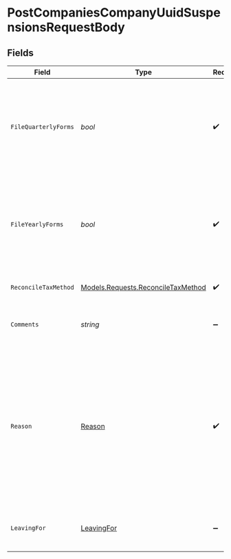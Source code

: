 # PostCompaniesCompanyUuidSuspensionsRequestBody


## Fields

| Field                                                                                                                                                                                                                                                                                               | Type                                                                                                                                                                                                                                                                                                | Required                                                                                                                                                                                                                                                                                            | Description                                                                                                                                                                                                                                                                                         |
| --------------------------------------------------------------------------------------------------------------------------------------------------------------------------------------------------------------------------------------------------------------------------------------------------- | --------------------------------------------------------------------------------------------------------------------------------------------------------------------------------------------------------------------------------------------------------------------------------------------------- | --------------------------------------------------------------------------------------------------------------------------------------------------------------------------------------------------------------------------------------------------------------------------------------------------- | --------------------------------------------------------------------------------------------------------------------------------------------------------------------------------------------------------------------------------------------------------------------------------------------------- |
| `FileQuarterlyForms`                                                                                                                                                                                                                                                                                | *bool*                                                                                                                                                                                                                                                                                              | :heavy_check_mark:                                                                                                                                                                                                                                                                                  | Should Gusto file quarterly tax forms on behalf of the company? The correct answer can depend on why the company is suspending their account, and how taxes are being reconciled.                                                                                                                   |
| `FileYearlyForms`                                                                                                                                                                                                                                                                                   | *bool*                                                                                                                                                                                                                                                                                              | :heavy_check_mark:                                                                                                                                                                                                                                                                                  | Should Gusto file yearly tax forms on behalf of the company? The correct answer can depend on why the company is suspending their account, and how taxes are being reconciled.                                                                                                                      |
| `ReconcileTaxMethod`                                                                                                                                                                                                                                                                                | [Models.Requests.ReconcileTaxMethod](../../Models/Requests/ReconcileTaxMethod.md)                                                                                                                                                                                                                   | :heavy_check_mark:                                                                                                                                                                                                                                                                                  | How Gusto will handle taxes already collected.                                                                                                                                                                                                                                                      |
| `Comments`                                                                                                                                                                                                                                                                                          | *string*                                                                                                                                                                                                                                                                                            | :heavy_minus_sign:                                                                                                                                                                                                                                                                                  | User-supplied comments describing why they are suspending their account.                                                                                                                                                                                                                            |
| `Reason`                                                                                                                                                                                                                                                                                            | [Reason](../../Models/Requests/Reason.md)                                                                                                                                                                                                                                                           | :heavy_check_mark:                                                                                                                                                                                                                                                                                  | Explanation for why the company is suspending their account.<br/><br/>> 🚧 FEIN or entity type changes require Customer Support<br/>><br/>> If a company is switching FEIN or changing their entity type, this change must be performed by Gusto Customer Support and cannot be performed via the API at this time. |
| `LeavingFor`                                                                                                                                                                                                                                                                                        | [LeavingFor](../../Models/Requests/LeavingFor.md)                                                                                                                                                                                                                                                   | :heavy_minus_sign:                                                                                                                                                                                                                                                                                  | Which competitor the company is joining instead. Required if `reason` is `'switching_provider'`.                                                                                                                                                                                                    |